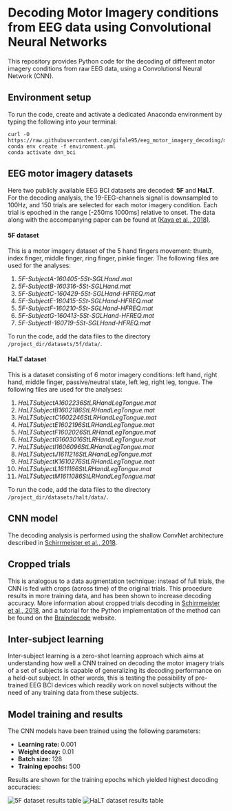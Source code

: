 # Decoding Motor Imagery conditions from EEG data using Convolutional Neural Networks
This repository provides Python code for the decoding of different motor imagery conditions from raw EEG data, using a Convolutionsl Neural Network (CNN).



## Environment setup
To run the code, create and activate a dedicated Anaconda environment by typing the following into your terminal:
```shell
curl -O https://raw.githubusercontent.com/gifale95/eeg_motor_imagery_decoding/main/environment.yml
conda env create -f environment.yml
conda activate dnn_bci
```


## EEG motor imagery datasets
Here two publicly available EEG BCI datasets are decoded: **5F** and **HaLT**. For the decoding analysis, the 19-EEG-channels signal is downsampled to 100Hz, and 150 trials are selected for each motor imagery condition. Each trial is epoched in the range [-250ms 1000ms] relative to onset.
The data along with the accompanying paper can be found at [(Kaya et al., 2018)][kaya].

#### 5F dataset
This is a motor imagery dataset of the 5 hand fingers movement: thumb, index finger, middle finger, ring finger, pinkie finger. The following files are used for the analyses:
1. _5F-SubjectA-160405-5St-SGLHand.mat_
2. _5F-SubjectB-160316-5St-SGLHand.mat_
3. _5F-SubjectC-160429-5St-SGLHand-HFREQ.mat_
4. _5F-SubjectE-160415-5St-SGLHand-HFREQ.mat_
5. _5F-SubjectF-160210-5St-SGLHand-HFREQ.mat_
6. _5F-SubjectG-160413-5St-SGLHand-HFREQ.mat_
7. _5F-SubjectI-160719-5St-SGLHand-HFREQ.mat_

To run the code, add the data files to the directory `/project_dir/datasets/5f/data/`.

[kaya]: https://figshare.com/collections/A_large_electroencephalographic_motor_imagery_dataset_for_electroencephalographic_brain_computer_interfaces/3917698

#### HaLT dataset
This is a dataset consisting of 6 motor imagery conditions: left hand, right hand, middle finger, passive/neutral state, left leg, right leg, tongue. The following files are used for the analyses:
1. _HaLTSubjectA1602236StLRHandLegTongue.mat_
2. _HaLTSubjectB1602186StLRHandLegTongue.mat_
3. _HaLTSubjectC1602246StLRHandLegTongue.mat_
4. _HaLTSubjectE1602196StLRHandLegTongue.mat_
5. _HaLTSubjectF1602026StLRHandLegTongue.mat_
6. _HaLTSubjectG1603016StLRHandLegTongue.mat_
7. _HaLTSubjectI1606096StLRHandLegTongue.mat_
8. _HaLTSubjectJ1611216StLRHandLegTongue.mat_
9. _HaLTSubjectK1610276StLRHandLegTongue.mat_
10. _HaLTSubjectL1611166StLRHandLegTongue.mat_
11. _HaLTSubjectM1611086StLRHandLegTongue.mat_

To run the code, add the data files to the directory `/project_dir/datasets/halt/data/`.



## CNN model
The decoding analysis is performed using the shallow ConvNet architecture described in [Schirrmeister et al., 2018][schirrmeister].

[schirrmeister]: https://arxiv.org/abs/1703.05051v1



## Cropped trials
This is analogous to a data augmentation technique: instead of full trials, the CNN is fed with crops (across time) of the original trials. This procedure results in more training data, and has been shown to increase decoding accuracy. More information about cropped trials decoding in [Schirrmeister et al., 2018][schirrmeister], and a tutorial for the Python implementation of the method can be found on the [Braindecode][cropped_tutorial] website.

[cropped_tutorial]: https://braindecode.org/auto_examples/plot_bcic_iv_2a_moabb_cropped.html



## Inter-subject learning
Inter-subject learning is a zero-shot learning approach which aims at understanding how well a CNN trained on decoding the motor imagery trials of a set of subjects is capable of generalizing its decoding performance on a held-out subject. In other words, this is testing the possibility of pre-trained EEG BCI devices which readily work on novel subjects without the need of any training data from these subjects.



## Model training and results
The CNN models have been trained using the following parameters:

- **Learning rate:** 0.001
- **Weight decay:** 0.01
- **Batch size:** 128
- **Training epochs:** 500

Results are shown for the training epochs which yielded highest decoding accuracies:

![5F dataset results table](https://user-images.githubusercontent.com/50326481/120665912-7a39b580-c48c-11eb-91c7-e57ed7d47673.png)
![HaLT dataset results table](https://user-images.githubusercontent.com/50326481/120665901-786ff200-c48c-11eb-8f7d-0ebda8c4369c.png)